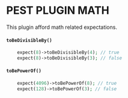 # PEST PLUGIN MATH

This plugin afford math related expectations.

#### `toBeDivisibleBy()`
```php
    expect(8)->toBeDivisibleBy(4); // true
    expect(8)->toBeDivisibleBy(3); // false
```

#### `toBePowerOf()`
```php
    expect(4096)->toBePowerOf(8); // true
    expect(128)->toBePowerOf(3); // false
```
